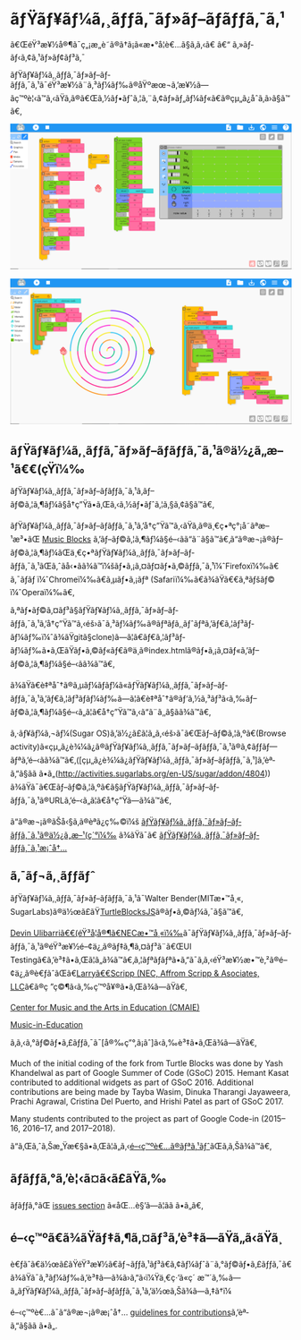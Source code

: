 ﻿ãƒŸãƒ¥ãƒ¼ã‚¸ãƒƒã‚¯ãƒ»ãƒ–ãƒ­ãƒƒã‚¯ã‚¹
=======================

ã€ŒéŸ³æ¥½å®¶ã¯ç„¡æ„è­˜ã®ã†ã¡ã«æ•°å­¦è€…ã§ã‚ã‚‹ã€ â€“ ã‚»ãƒ­ãƒ‹ã‚¢ã‚¹ãƒ»ãƒ¢ãƒ³ã‚¯

ãƒŸãƒ¥ãƒ¼ã‚¸ãƒƒã‚¯ãƒ»ãƒ–ãƒ­ãƒƒã‚¯ã‚¹ã¯éŸ³æ¥½ã¨ã‚³ãƒ¼ãƒ‰ã®åŸºæœ¬ã‚’æ¥½ã—ãç™ºè¦‹ã™ã‚‹ãŸã‚ã®ã€Œã‚½ãƒ•ãƒˆã‚¦ã‚¨ã‚¢ãƒ»ãƒ„ãƒ¼ãƒ«ã€ã®çµ„ã¿åˆã‚ã›ã§ã™ã€‚

![alt tag](https://raw.githubusercontent.com/sugarlabs/musicblocks/master/screenshots/Screenshot-1.png)

![alt tag](https://raw.githubusercontent.com/sugarlabs/musicblocks/master/screenshots/Screenshot-2.png)

ãƒŸãƒ¥ãƒ¼ã‚¸ãƒƒã‚¯ãƒ»ãƒ–ãƒ­ãƒƒã‚¯ã‚¹ã®ä½¿ã„æ–¹ã€€(çŸ­ï¼‰
--------------------------------------

ãƒŸãƒ¥ãƒ¼ã‚¸ãƒƒã‚¯ãƒ»ãƒ–ãƒ­ãƒƒã‚¯ã‚¹ã‚ãƒ–ãƒ©ã‚¦ã‚¶ãƒ¼ã§å†ç”Ÿã•ã‚Œã‚‹ã‚½ãƒ•ãƒˆã‚¦ã‚§ã‚¢ã§ã™ã€‚

ãƒŸãƒ¥ãƒ¼ã‚¸ãƒƒã‚¯ãƒ»ãƒ–ãƒ­ãƒƒã‚¯ã‚¹ã‚’å†ç”Ÿã™ã‚‹ãŸã‚ã®ä¸€ç•ªç°¡å˜ãªæ–¹æ³•ãŒ [Music Blocks](https://musicblocks.sugarlabs.org) ã‚’ãƒ–ãƒ©ã‚¦ã‚¶ãƒ¼ã§é–‹ãã“ã¨ã§ã™ã€‚ã“ã®æ¬¡ã®ãƒ–ãƒ©ã‚¦ã‚¶ãƒ¼ãŒä¸€ç•ªãƒŸãƒ¥ãƒ¼ã‚¸ãƒƒã‚¯ãƒ»ãƒ–ãƒ­ãƒƒã‚¯ã‚¹ãŒã‚ˆãå‹•ãã¾ã™ï¼šãƒ•ã‚¡ã‚¤ãƒ¤ãƒ•ã‚©ãƒƒã‚¯ã‚¹ï¼ˆFirefoxï¼‰ã€ ã‚¯ãƒ­ãƒ ï¼ˆChromeï¼‰ã€ã‚µãƒ•ã‚¡ãƒª (Safariï¼‰ã€ã¾ãŸã€€ã‚ªãƒšãƒ© ï¼ˆOperaï¼‰ã€‚ 

ã‚ªãƒ•ãƒ©ã‚¤ãƒ³ã§ãƒŸãƒ¥ãƒ¼ã‚¸ãƒƒã‚¯ãƒ»ãƒ–ãƒ­ãƒƒã‚¯ã‚¹ã‚’å†ç”Ÿã™ã‚‹éš›ã¯ã‚³ãƒ¼ãƒ‰ã®ãƒªãƒã‚¸ãƒˆãƒªã‚’ãƒ€ã‚¦ãƒ³ãƒ­ãƒ¼ãƒ‰ï¼ˆã¾ãŸgitã§clone)ã—ã¦ã€ãƒ€ã‚¦ãƒ³ãƒ­ãƒ¼ãƒ‰ã•ã‚ŒãŸãƒ•ã‚©ãƒ«ãƒ€ã®ä¸­ã®index.htmlã®ãƒ•ã‚¡ã‚¤ãƒ«ã‚’ãƒ–ãƒ©ã‚¦ã‚¶ãƒ¼ã§é–‹ãã¾ã™ã€‚

ã¾ãŸã€è‡ªåˆ†ã®ã‚µãƒ¼ãƒãƒ¼ã«ãƒŸãƒ¥ãƒ¼ã‚¸ãƒƒã‚¯ãƒ»ãƒ–ãƒ­ãƒƒã‚¯ã‚¹ã‚’ãƒ€ã‚¦ãƒ³ãƒ­ãƒ¼ãƒ‰ã—ã¦ã€è‡ªåˆ†ã®ãƒ‘ã‚½ã‚³ãƒ³ã‹ã‚‰ãƒ–ãƒ©ã‚¦ã‚¶ãƒ¼ã§é–‹ã„ã¦ã€å†ç”Ÿã™ã‚‹ã“ã¨ã‚‚ã§ãã¾ã™ã€‚

ã‚·ãƒ¥ãƒ¼ã‚¬ãƒ¼(Sugar OS)ã‚’ä½¿ã£ã¦ã„ã‚‹éš›ã¯ã€Œãƒ–ãƒ©ã‚¦ã‚ºã€(Browse activity)ã«çµ„ã¿è¾¼ã¿ã®ãƒŸãƒ¥ãƒ¼ã‚¸ãƒƒã‚¯ãƒ»ãƒ–ãƒ­ãƒƒã‚¯ã‚¹ã®ã‚¢ãƒƒãƒ—ãƒªã‚’é–‹ãã¾ã™ã€‚([çµ„ã¿è¾¼ã¿ãƒŸãƒ¥ãƒ¼ã‚¸ãƒƒã‚¯ãƒ»ãƒ–ãƒ­ãƒƒã‚¯ã‚¹]ã‚’èª­ã‚“ã§ãã ã•ã„(http://activities.sugarlabs.org/en-US/sugar/addon/4804)) ã¾ãŸã¯ã€Œãƒ–ãƒ©ã‚¦ã‚ºã€ã§ãƒŸãƒ¥ãƒ¼ã‚¸ãƒƒã‚¯ãƒ»ãƒ–ãƒ­ãƒƒã‚¯ã‚¹ã®URLã‚’é–‹ã„ã¦ã€å†ç”Ÿã—ã¾ã™ã€‚

ã“ã®æ¬¡ã®ãŠå‹§ã‚ã®èª­ã¿ç‰©ï¼š
[ãƒŸãƒ¥ãƒ¼ã‚¸ãƒƒã‚¯ãƒ»ãƒ–ãƒ­ãƒƒã‚¯ã‚¹ã®ä½¿ã„æ–¹(ç´°ï¼‰](http://github.com/sugarlabs/musicblocks/tree/master/Docs/documentation/README.md)
ã¾ãŸã¯ã€
[ãƒŸãƒ¥ãƒ¼ã‚¸ãƒƒã‚¯ãƒ»ãƒ–ãƒ­ãƒƒã‚¯ã‚¹æ¡ˆå†…](http://github.com/sugarlabs/musicblocks/tree/master/Docs/guide/README.md)

ã‚¯ãƒ¬ã‚¸ãƒƒãƒˆ
---------

ãƒŸãƒ¥ãƒ¼ã‚¸ãƒƒã‚¯ãƒ»ãƒ–ãƒ­ãƒƒã‚¯ã‚¹ã¯Walter Bender(MITæ•™å¸«, SugarLabs)ã®ä½œã£ãŸ[TurtleBlocksJS](https://github.com/sugarlabs/turtleblocksjs)ã®ãƒ•ã‚©ãƒ¼ã‚¯ã§ã™ã€‚

[Devin Ulibarriã€€(éŸ³å­¦å®¶ã€NECæ•™å¸«ï¼‰](http://www.devinulibarri.com)ã¯ãƒŸãƒ¥ãƒ¼ã‚¸ãƒƒã‚¯ãƒ»ãƒ–ãƒ­ãƒƒã‚¯ã‚¹ã®éŸ³æ¥½é–¢ä¿‚ã®ãƒ‡ã‚¶ã‚¤ãƒ³ã¨ã€ŒUI Testingã€ã‚’è³‡ã•ã‚Œã¦ã„ã¾ã™ã€‚ã‚¦ãƒªãƒãƒªã•ã‚“ã¯ã‚ã‚‹éŸ³æ¥½æ•™è‚²ã®é–¢ä¿‚ã®è€ƒãˆãŒã€[Larryã€€Scripp (NEC,
Affrom Scripp & Asociates, LLC](http://www.larryscripp.net/)ã€ã®ç ”ç©¶ã‹ã‚‰ç™ºå¥®ã•ã‚Œã¾ã—ãŸã€‚

[Center for Music and the Arts in Education (CMAIE)](http://centerformie.org/)

[Music-in-Education](http://music-in-education.org/)

ã‚ã‚‹ã‚°ãƒ©ãƒ•ã‚£ãƒƒã‚¯ã¯[å®‰ç”°,ã¡ãˆ]ã‹ã‚‰è³‡ã•ã‚Œã¾ã—ãŸã€‚

Much of the initial coding of the fork from Turtle Blocks was done by
Yash Khandelwal as part of Google Summer of Code (GSoC) 2015. Hemant
Kasat contributed to additional widgets as part of GSoC
2016. Additional contributions are being made by Tayba Wasim, Dinuka
Tharangi Jayaweera, Prachi Agrawal, Cristina Del Puerto, and Hrishi
Patel as part of GSoC 2017.

Many students contributed to the project as part of Google Code-in
(2015&ndash;16, 2016&ndash;17, and 2017&ndash;2018).

ã“ã‚Œã‚ˆã‚Šæ„Ÿæ€§ã•ã‚Œã¦ã„ã‚‹[é–‹ç™ºè€…ã®ãƒªã‚¹ãƒˆ](https://github.com/sugarlabs/musicblocks/graphs/contributors)ãŒã‚ã‚Šã¾ã™ã€‚

ãƒãƒƒã‚°ã‚’è¦‹ã¤ã‹ã£ãŸã‚‰
-------------------

ãƒãƒƒã‚°ãŒ
[issues section](https://github.com/sugarlabs/musicblocks/issues)
ã«åŒ…è§’ã—ã¦ãã ã•ã„ã€‚

é–‹ç™ºã€ã¾ãŸãƒ‡ã‚¶ã‚¤ãƒ³ã‚’è³‡ã—ãŸã„ã‹ãŸã¸
----------------------------------

è€ƒãˆã€ä½œã£ãŸéŸ³æ¥½ã€ãƒ¬ãƒƒã‚¹ãƒ³ã€ã‚¢ãƒ¼ãƒˆã¨ã‚°ãƒ©ãƒ•ã‚£ãƒƒã‚¯ã€ã¾ãŸã¯ã‚³ãƒ¼ãƒ‰ã‚’è³‡ã—ã¾ã›ã‚“ã‹ï¼Ÿä¸€ç·’ã«ç´ æ™´ã‚‰ã—ã„ãƒŸãƒ¥ãƒ¼ã‚¸ãƒƒã‚¯ãƒ»ãƒ–ãƒ­ãƒƒã‚¯ã‚¹ã‚’ä½œã‚Šã¾ã—ã‚‡ã†ï¼

é–‹ç™ºè€…ã¯ã“ã®æ¬¡ã®æ¡ˆå†…
[guidelines for contributions](https://github.com/sugarlabs/sugar-docs/blob/master/src/contributing.md)ã‚’èª­ã‚“ã§ãã ã•ã„.


